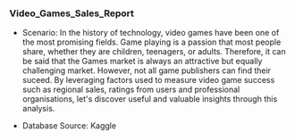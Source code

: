 ### **Video_Games_Sales_Report**

- Scenario:
  In the history of technology, video games have been one of the most promising fields. Game playing is a passion that most people share, whether they are children, teenagers, or adults. Therefore, it can be said that the Games market is always an attractive but
  equally challenging market. However, not all game publishers can find their suceed. By leveraging factors used to measure video game success such as regional sales, ratings from users and professional organisations, let's discover useful and valuable insights
  through this analysis.

- Database Source: Kaggle
